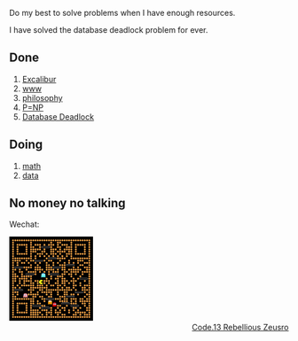 Do my best to solve problems when I have enough resources.

I have solved the database deadlock problem for ever.

## Done

1. [Excalibur](problems/Excalibur.md)
1. [www](problems/www.md)
1. [philosophy](https://github.com/zeusro/God-Theory)
1. [P=NP](https://github.com/zeusro/math/blob/main/it/P%3DNP.md)
2. [Database Deadlock](https://github.com/zeusro/math/blob/main/it/Deadlock.md)

## Doing

1. [math](https://github.com/zeusro/math)
2. [data](https://github.com/zeusro/data)

## No money no talking

Wechat:

<img src="pay.png" width="30%" height="30%"/>




<div align="right">
  <a href="https://mp.weixin.qq.com/mp/appmsgalbum?__biz=MzI1ODEyNDg3MA==&action=getalbum&album_id=1501795090070077441#wechat_redirect">Code.13 Rebellious Zeusro</a>
</div>
